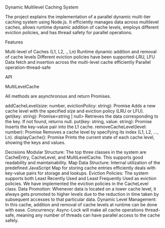 Dynamic Multilevel Caching System

The project explains the implementation of a parallel dynamic multi-tier caching system using Node.js. It efficiently manages data across multilevel caches, allows runtime dynamic addition of cache levels, employs different eviction policies, and has thread safety for parallel operations.

Features

Multi-level of Caches (L1, L2, ., Ln)
Runtime dynamic addition and removal of cache levels
Different eviction policies have been supported-LRU, LFU
Data fetch and insertion across the multi-level cache efficiently
Parallel operation-thread-safe

API


MultiLevelCache

All methods are asynchronous and return Promises.

addCacheLevel(size: number, evictionPolicy: string): Promise<void>
Adds a new cache level with the specified size and eviction policy (LRU or LFU).
get(key: string): Promise<string | null>
Retrieves the data corresponding to the key. If not found, returns null.
put(key: string, value: string): Promise<void>
Inserts the key-value pair into the L1 cache.
removeCacheLevel(level: number): Promise<void>
Removes a cache level by specifying its index (L1, L2, ..., Ln).
displayCache(): Promise<void>
Prints the current state of each cache level, showing the keys and values.


Decisions
Modular Structure: The top three classes in the system are CacheEntry, CacheLevel, and MultiLevelCache. This supports good readability and maintainability.
Map Data Structure: Internal utilization of the predefined JavaScript Map for storing cache entries efficiently deals with key-value pairs for storage and lookups.
Eviction Policies: The system supports both Least Recently Used and Least Frequently Used as eviction policies. We have implemented the eviction policies in the CacheLevel class.
Data Promotion: Whenever data is located on a lower cache level, it always gets promoted to higher levels due to the reduction in time taken by subsequent accesses to that particular data. Dynamic Level Management: In this cache, addition and removal of cache levels at runtime can be done with ease. Concurrency: Async-Lock will make all cache operations thread-safe, meaning any number of threads can have parallel access to the cache safely.

